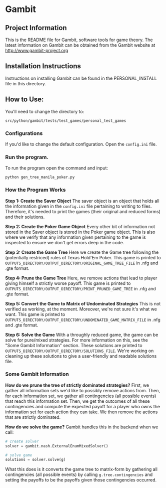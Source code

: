 # Gambit

## Project Information
This is the README file for Gambit, software tools for game theory. The latest information on Gambit can be obtained from the Gambit website at http://www.gambit-project.org

## Installation Instructions
Instructions on installing Gambit can be found in the PERSONAL_INSTALL file in this directory.

## How to Use:
You'll need to change the directory to:
```
src/python/gambit/tests/test_games/personal_test_games
```

### Configurations
If you'd like to change the default configuration. Open the `config.ini` file.

### Run the program.
To run the program open the command and input:
```
python gen_tree_manila_poker.py
```

### How the Program Works
**Step 1: Create the Saver Object**
The saver object is an object that holds all the information given in the `config.ini` file pertaining to writing to files. Therefore, it's needed to print the games (their original and reduced forms) and their solutions.

**Step 2: Create the Poker Game Object**
Every other bit of information not stored in the Saver object is stored in the Poker game object. This is also where we verify that any information given pertaining to the game is inspected to ensure we don't get errors deep in the code.

**Step 3: Create the Game Tree**
Here we create the Game tree following the (potentially restriced)
rules of Texas Hold'Em Poker.  This game is printed to `OUTPUTS_DIRECTORY/OUTPUT_DIRECTORY/ORIGINAL_GAME_TREE_FILE` in .nfg and .gte format.

**Step 4: Prune the Game Tree**
Here, we remove actions that lead to player giving himself a strictly worse payoff. This game is printed to `OUTPUTS_DIRECTORY/OUTPUT_DIRECTORY/PRINT_PRUNED_GAME_TREE` in .nfg and .gte format.

**Step 5: Convert the Game to Matrix of Undominated Strategies**
This is not verified as working, at the moment. Moreover, we're not sure it's what we want. This game is printed to `OUTPUTS_DIRECTORY/OUTPUT_DIRECTORY/UNDOMINATED_GAME_MATRIX_FILE` in .nfg and .gte format.

**Step 6: Solve the Game**
With a throughly reduced game, the game can be solve for pure/mixed strategies. For more information on this, see the "Some Gambit Information" section. These solutions are printed to `OUTPUTS_DIRECTORY/OUTPUT_DIRECTORY/SOLUTIONS_FILE`. We're working on cleaning up these solutions to give a user-friendly and readable solutions file.

### Some Gambit Information

**How do we prune the tree of strictly dominated strategies?**
First, we gather all information sets we'd like to possibly remove actions from. Then, for each information set, we gather all contingencies (all possible events) that reach this information set. Then, we get the outcomes of all these contingencies and compute the expected payoff for a player who owns the information set for each action they can take. We then remove the actions that are strictly dominated.

**How do we solve the game?**
Gambit handles this in the backend when we call:

```python
# create solver
solver = gambit.nash.ExternalEnumMixedSolver()

# solve game
solutions = solver.solve(g)
```

What this does is it converts the game tree to matrix-form by gathering all contingencies (all possible events) by calling `g.tree.contingencies` and setting the payoffs to be the payoffs given those contingencies occurred. 
